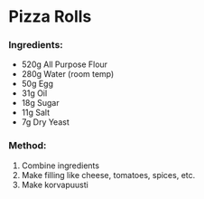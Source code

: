 # Pizza Rolls

### Ingredients:
- 520g All Purpose Flour
- 280g Water (room temp)
- 50g Egg
- 31g Oil
- 18g Sugar
- 11g Salt
- 7g Dry Yeast

### Method:
1. Combine ingredients
2. Make filling like cheese, tomatoes, spices, etc.
3. Make korvapuusti
